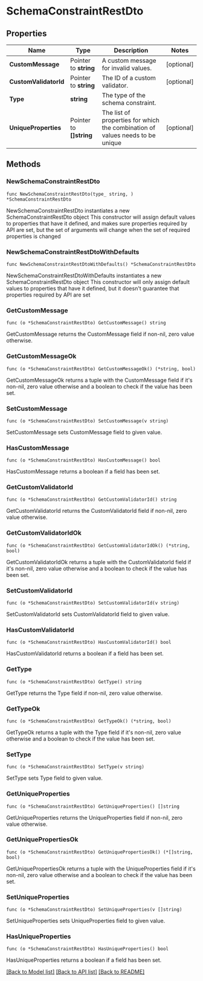 # SchemaConstraintRestDto

## Properties

Name | Type | Description | Notes
------------ | ------------- | ------------- | -------------
**CustomMessage** | Pointer to **string** | A custom message for invalid values. | [optional] 
**CustomValidatorId** | Pointer to **string** | The ID of a custom validator. | [optional] 
**Type** | **string** | The type of the schema constraint. | 
**UniqueProperties** | Pointer to **[]string** | The list of properties for which the combination of values needs to be unique | [optional] 

## Methods

### NewSchemaConstraintRestDto

`func NewSchemaConstraintRestDto(type_ string, ) *SchemaConstraintRestDto`

NewSchemaConstraintRestDto instantiates a new SchemaConstraintRestDto object
This constructor will assign default values to properties that have it defined,
and makes sure properties required by API are set, but the set of arguments
will change when the set of required properties is changed

### NewSchemaConstraintRestDtoWithDefaults

`func NewSchemaConstraintRestDtoWithDefaults() *SchemaConstraintRestDto`

NewSchemaConstraintRestDtoWithDefaults instantiates a new SchemaConstraintRestDto object
This constructor will only assign default values to properties that have it defined,
but it doesn't guarantee that properties required by API are set

### GetCustomMessage

`func (o *SchemaConstraintRestDto) GetCustomMessage() string`

GetCustomMessage returns the CustomMessage field if non-nil, zero value otherwise.

### GetCustomMessageOk

`func (o *SchemaConstraintRestDto) GetCustomMessageOk() (*string, bool)`

GetCustomMessageOk returns a tuple with the CustomMessage field if it's non-nil, zero value otherwise
and a boolean to check if the value has been set.

### SetCustomMessage

`func (o *SchemaConstraintRestDto) SetCustomMessage(v string)`

SetCustomMessage sets CustomMessage field to given value.

### HasCustomMessage

`func (o *SchemaConstraintRestDto) HasCustomMessage() bool`

HasCustomMessage returns a boolean if a field has been set.

### GetCustomValidatorId

`func (o *SchemaConstraintRestDto) GetCustomValidatorId() string`

GetCustomValidatorId returns the CustomValidatorId field if non-nil, zero value otherwise.

### GetCustomValidatorIdOk

`func (o *SchemaConstraintRestDto) GetCustomValidatorIdOk() (*string, bool)`

GetCustomValidatorIdOk returns a tuple with the CustomValidatorId field if it's non-nil, zero value otherwise
and a boolean to check if the value has been set.

### SetCustomValidatorId

`func (o *SchemaConstraintRestDto) SetCustomValidatorId(v string)`

SetCustomValidatorId sets CustomValidatorId field to given value.

### HasCustomValidatorId

`func (o *SchemaConstraintRestDto) HasCustomValidatorId() bool`

HasCustomValidatorId returns a boolean if a field has been set.

### GetType

`func (o *SchemaConstraintRestDto) GetType() string`

GetType returns the Type field if non-nil, zero value otherwise.

### GetTypeOk

`func (o *SchemaConstraintRestDto) GetTypeOk() (*string, bool)`

GetTypeOk returns a tuple with the Type field if it's non-nil, zero value otherwise
and a boolean to check if the value has been set.

### SetType

`func (o *SchemaConstraintRestDto) SetType(v string)`

SetType sets Type field to given value.


### GetUniqueProperties

`func (o *SchemaConstraintRestDto) GetUniqueProperties() []string`

GetUniqueProperties returns the UniqueProperties field if non-nil, zero value otherwise.

### GetUniquePropertiesOk

`func (o *SchemaConstraintRestDto) GetUniquePropertiesOk() (*[]string, bool)`

GetUniquePropertiesOk returns a tuple with the UniqueProperties field if it's non-nil, zero value otherwise
and a boolean to check if the value has been set.

### SetUniqueProperties

`func (o *SchemaConstraintRestDto) SetUniqueProperties(v []string)`

SetUniqueProperties sets UniqueProperties field to given value.

### HasUniqueProperties

`func (o *SchemaConstraintRestDto) HasUniqueProperties() bool`

HasUniqueProperties returns a boolean if a field has been set.


[[Back to Model list]](../README.md#documentation-for-models) [[Back to API list]](../README.md#documentation-for-api-endpoints) [[Back to README]](../README.md)


